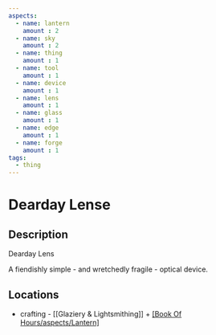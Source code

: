 ```yaml
---
aspects: 
  - name: lantern
    amount : 2
  - name: sky
    amount : 2
  - name: thing
    amount : 1
  - name: tool
    amount : 1
  - name: device
    amount : 1
  - name: lens
    amount : 1
  - name: glass
    amount : 1
  - name: edge
    amount : 1
  - name: forge
    amount : 1
tags:
  - thing
---
```


# Dearday Lense

## Description
Dearday Lens

A fiendishly simple - and wretchedly fragile - optical device.
## Locations
- crafting - [[Glaziery & Lightsmithing]] + [[Book Of Hours/aspects/Lantern]](5)